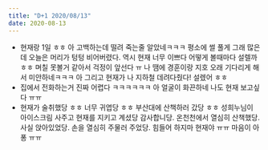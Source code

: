 ```yaml
---
title: "D+1 2020/08/13"
date: 2020-08-13
---
```

- 현재랑 1일 ㅎㅎ 아 고백하는데 떨려 죽는줄 알았네ㅋㅋㅋ 평소에 썰 풀게 그래 많은데 오늘은 머리가 텅텅 비어버렸다. 역시 현재 너무 이쁘다 어떻게 볼때마다 설렐까ㅎㅎ 며칠 못볼거 같아서 걱정이 앞선다 ㅠ 나 땜에 경훈이랑 지호 오래 기다리게 해서 미안하네ㅋㅋㅋ 아 그리고 현재가 나 지하철 데려다줬다! 설렜어 ㅎㅎ
- 집에서 전화하는거 진짜 어렵다 ㅋㅋㅋㅋㅋㅋ 아 얼굴이 화끈하네 나도 현재 보고싶다 ㅠㅠ
- 현재가 술취했당 ㅎㅎ 너무 귀엽당 ㅎㅎ 부산대에 산책하러 갔당 ㅎㅎ 성희누님이 아이스크림 사주고 현재를 지키고 계셨당 감사합니당. 온천천에서 열심히 산책했당. 사실 앉아있었당. 손을 열심히 주물러 주었당. 힘들어 하지마 현재야 ㅠㅠ 마음이 아퐁 ㅠㅠ
